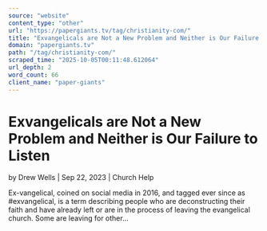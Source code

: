 ```yaml
---
source: "website"
content_type: "other"
url: "https://papergiants.tv/tag/christianity-com/"
title: "Exvangelicals are Not a New Problem and Neither is Our Failure to Listen"
domain: "papergiants.tv"
path: "/tag/christianity-com/"
scraped_time: "2025-10-05T00:11:48.612064"
url_depth: 2
word_count: 66
client_name: "paper-giants"
---
```


# Exvangelicals are Not a New Problem and Neither is Our Failure to Listen

by Drew Wells | Sep 22, 2023 | Church Help

Ex-vangelical, coined on social media in 2016, and tagged ever since as #exvangelical, is a term describing people who are deconstructing their faith and have already left or are in the process of leaving the evangelical church. Some are leaving for other...